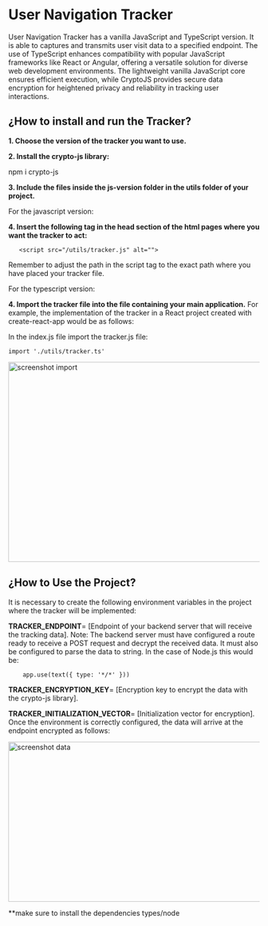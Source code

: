 # **User Navigation Tracker**

User Navigation Tracker has a vanilla JavaScript and TypeScript version. It is able to captures and transmits user visit data to a specified endpoint. The use of TypeScript enhances compatibility with popular JavaScript frameworks like React or Angular, offering a versatile solution for diverse web development environments. The lightweight vanilla JavaScript core ensures efficient execution, while CryptoJS provides secure data encryption for heightened privacy and reliability in tracking user interactions.

## ¿How to install and run the Tracker?

**1. Choose the version of the tracker you want to use.**

**2. Install the crypto-js library:**
  
   npm i crypto-js

**3. Include the files inside the js-version folder in the utils folder of your project.**

For the javascript version: 

   **4. Insert the following tag in the head section of the html pages where you want the tracker to act:**

       <script src="/utils/tracker.js" alt="">

  Remember to adjust the path in the script tag to the exact path where you have placed your tracker file.

For the typescript version:

**4. Import the tracker file into the file containing your main application.**
    For example, the implementation of the tracker in a React project created with create-react-app would be as follows:

  In the index.js file import the tracker.js file:

    import './utils/tracker.ts'

  <image src="./img/sc_import.png" align="center" width="800px" height="400px" alt="screenshot import"/>


## ¿How to Use the Project?

It is necessary to create the following environment variables in the project where the tracker will be implemented:

**TRACKER_ENDPOINT**= [Endpoint of your backend server that will receive the tracking data].
    Note: The backend server must have configured a route ready to receive a POST request and decrypt the received data. It must also be configured to parse the data to string. In the case of Node.js this would be:

        app.use(text({ type: '*/*' }))

**TRACKER_ENCRYPTION_KEY**= [Encryption key to encrypt the data with the crypto-js library].

**TRACKER_INITIALIZATION_VECTOR**= [Initialization vector for encryption].
Once the environment is correctly configured, the data will arrive at the endpoint encrypted as follows:

<image src="./img/sc_data.png" align="center" width="1020px" height="320px" alt="screenshot data"/>

**make sure to install the dependencies types/node
